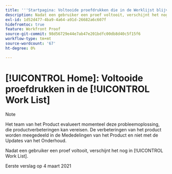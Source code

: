 ```yaml
---
title: '''Startpagina: Voltooide proefdrukken die in de Werklijst blijven"'
description: Nadat een gebruiker een proef voltooit, verschijnt het nog in [!UICONTROL Work List].
exl-id: 1d52d477-4ba9-4a64-a91d-26682a6c607f
hidefromtoc: true
feature: Workfront Proof
source-git-commit: 98d56729e44e7ab47e201bdfc00db8d40c5f15f6
workflow-type: tm+mt
source-wordcount: '67'
ht-degree: 0%

---
```


# [!UICONTROL Home]: Voltooide proefdrukken in de [!UICONTROL Work List]

<!-- Do not change this note unless told to by Daniel Sipos-->

>[!NOTE]
>
>Het team van het Product evalueert momenteel deze probleemoplossing, die productverbeteringen kan vereisen. De verbeteringen van het product worden meegedeeld in de Mededelingen van het Product en niet met de Updates van het Onderhoud.

Nadat een gebruiker een proef voltooit, verschijnt het nog in [!UICONTROL Work List].

Eerste verslag op 4 maart 2021
